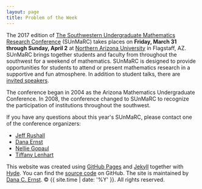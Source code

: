 ```yaml
---
layout: page
title: Problem of the Week
---
```


<p>The 2017 edition of <a href="http://www.sunmarc.org">The Southwestern Undergraduate Mathematics Research Conference</a> (SUnMaRC) takes places on <b>Friday, March 31 through Sunday, April 2</b> at <a href="http://nau.edu">Northern Arizona University</a> in Flagstaff, AZ. SUnMaRC brings together students and faculty from throughout the southwest for a weekend of mathematics. SUnMaRC is designed to provide opportunities for students to attend or present mathematics research in a supportive and fun atmosphere.  In addition to student talks, there are <a href="{{ site.baseurl }}/speakers">invited speakers</a>.</p>

<p>The conference began in 2004 as the Arizona Mathematics Undergraduate Conference.  In 2008, the conference changed to SUnMaRC to recognize the participation of institutions throughout the southwest.</p>

If you have any questions about this year's SUnMaRC, please contact one of the conference organizers:

- [Jeff Rushall](mailto:jeffrey.rushall@nau.edu)
- [Dana Ernst](mailto:dana.ernst@nau.edu)
- [Nellie Gopaul](mailto:Nellie.Gopaul@nau.edu)
- [Tiffany Lenhart](mailto:Tiffany.Lenhart@nau.edu)

<p>This website was created using <a href="https://pages.github.com">GitHub Pages</a> and <a href="http://jekyllrb.com">Jekyll</a> together with <a href="http://hyde.getpoole.com">Hyde</a>. You can find the <a href="http://github.com/NAUMathStat/seminars">source code</a> on GitHub. The site is maintained by <a href="http://dcernst.github.io">Dana C. Ernst</a>. &copy; {{ site.time | date: '%Y' }}. All rights reserved.</p>
